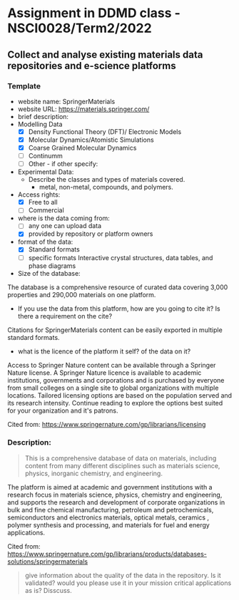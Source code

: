# Assignment in DDMD class - NSCI0028/Term2/2022

## Collect and analyse existing materials data repositories and e-science platforms 

### Template 
* website name: SpringerMaterials
* website URL: https://materials.springer.com/
* brief description: 
* Modelling Data 
  - [x] Density Functional Theory (DFT)/ Electronic Models
  - [x] Molecular Dynamics/Atomistic Simulations
  - [x] Coarse Grained Molecular Dynamics
  - [ ] Continumm 
  - [ ] Other
        - if other specify: 
* Experimental Data: 
  * Describe the classes and types of materials covered. 
    *  metal, non-metal, compounds, and polymers.
* Access rights: 
  - [x] Free to all 
  - [ ] Commercial 
* where is the data coming from:  
  - [ ] any one can upload data 
  - [x] provided by repository or platform owners
* format of the data:
  - [x] Standard formats
  - [ ] specific formats
Interactive crystal structures, data tables, and phase diagrams
* Size of the database: 

The database is a comprehensive resource of curated data covering 3,000 properties and 290,000 materials on one platform.
 
* If you use the data from this platform, how are you going to cite it? Is there a requirement on the cite?

Citations for SpringerMaterials content can be easily exported in multiple standard formats.


* what is the licence of the platform it self? of the data on it?

Access to Springer Nature content can be available through a Springer Nature license. A Springer Nature licence is available to academic institutions, governments and corporations and is purchased by everyone from small colleges on a single site to global organizations with multiple locations. Tailored licensing options are based on the population served and its research intensity.  Continue reading to explore the options best suited for your organization and it's patrons.

Cited from: https://www.springernature.com/gp/librarians/licensing
 
 ### Description:
> This is a comprehensive database of data on materials, including content from many different disciplines such as materials science, physics, inorganic chemistry, and engineering.

The platform is aimed at academic and government institutions with a research focus in materials science, physics, chemistry and engineering, and supports the research and development of corporate organizations in bulk and fine chemical manufacturing, petroleum and petrochemicals, semiconductors and electronics materials, optical metals, ceramics , polymer synthesis and processing, and materials for fuel and energy applications.

Cited from: https://www.springernature.com/gp/librarians/products/databases-solutions/springermaterials

>give information about the quality of the data in the repository. Is it validated? would you please use it in your mission critical applications as is? Disscuss.
